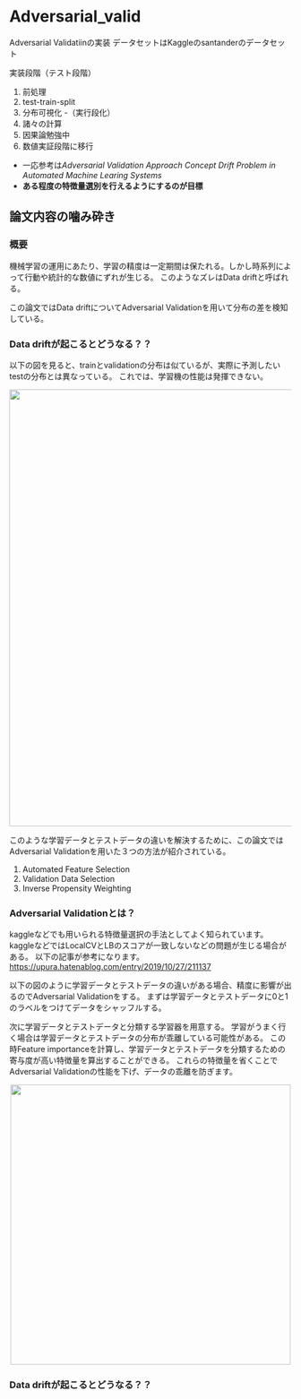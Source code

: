 # Adversarial_valid

Adversarial Validatiinの実装
データセットはKaggleのsantanderのデータセット

実装段階（テスト段階）

1. 前処理
2. test-train-split
3. 分布可視化 -（実行段化）
4. 諸々の計算
5. 因果論勉強中
6. 数値実証段階に移行

- 一応参考は*Adversarial Validation Approach Concept Drift Problem in Automated Machine Learing Systems*
- **ある程度の特徴量選別を行えるようにするのが目標**

## 論文内容の噛み砕き
### 概要
機械学習の運用にあたり、学習の精度は一定期間は保たれる。しかし時系列によって行動や統計的な数値にずれが生じる。
このようなズレはData driftと呼ばれる。

この論文ではData driftについてAdversarial Validationを用いて分布の差を検知している。

### Data driftが起こるとどうなる？？
以下の図を見ると、trainとvalidationの分布は似ているが、実際に予測したいtestの分布とは異なっている。
これでは、学習機の性能は発揮できない。

<div align="center">
<img src="https://github.com/TakumaTakami/Adversarial_valid/blob/images/img2.png" width="780px" class="imgs">
</div>

このような学習データとテストデータの違いを解決するために、この論文ではAdversarial Validationを用いた３つの方法が紹介されている。
1. Automated Feature Selection
2. Validation Data Selection
3. Inverse Propensity Weighting

### Adversarial Validationとは？
kaggleなどでも用いられる特徴量選択の手法としてよく知られています。
kaggleなどではLocalCVとLBのスコアが一致しないなどの問題が生じる場合がある。
以下の記事が参考になります。
https://upura.hatenablog.com/entry/2019/10/27/211137

以下の図のように学習データとテストデータの違いがある場合、精度に影響が出るのでAdversarial Validationをする。
まずは学習データとテストデータに0と1のラベルをつけてデータをシャッフルする。

次に学習データとテストデータと分類する学習器を用意する。
学習がうまく行く場合は学習データとテストデータの分布が乖離している可能性がある。
この時Feature importanceを計算し、学習データとテストデータを分類するための寄与度が高い特徴量を算出することができる。
これらの特徴量を省くことでAdversarial Validationの性能を下げ、データの乖離を防ぎます。

<div align="center">
<img src="https://github.com/TakumaTakami/Adversarial_valid/blob/images/img3.png" width="500px" class="imgs">
</div>

### Data driftが起こるとどうなる？？
